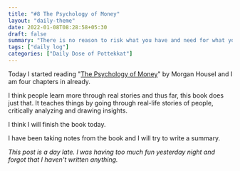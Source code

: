 ```yaml
---
title: "#8 The Psychology of Money"
layout: "daily-theme"
date: 2022-01-08T08:28:58+05:30
draft: false
summary: "There is no reason to risk what you have and need for what you don’t have and don’t need."
tags: ["daily log"]
categories: ["Daily Dose of Pottekkat"]
---
```


Today I started reading "[The Psychology of Money](https://www.goodreads.com/book/show/41881472-the-psychology-of-money)" by Morgan Housel and I am four chapters in already.

I think people learn more through real stories and thus far, this book does just that. It teaches things by going through real-life stories of people, critically analyzing and drawing insights.

I think I will finish the book today.

I have been taking notes from the book and I will try to write a summary.

_This post is a day late. I was having too much fun yesterday night and forgot that I haven't written anything._
